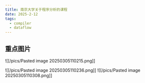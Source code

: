 ```yaml
---
title: 南京大学关于程序分析的课程
date: 2025-2-12
tags:
  - compiler
  - dataflow
---
```

## 重点图片
![[/pics/Pasted image 20250305110215.png]]

![[/pics/Pasted image 20250305110236.png]]
![[/pics/Pasted image 20250305110308.png]]